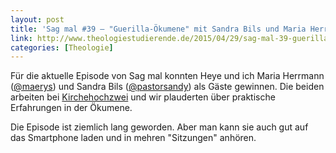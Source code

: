 ```yaml
---
layout: post
title: 'Sag mal #39 – "Guerilla-Ökumene" mit Sandra Bils und Maria Herrmann'
link: http://www.theologiestudierende.de/2015/04/29/sag-mal-39-guerilla-oekumene-mit-sandra-bils-und-maria-herrmann/
categories: [Theologie]
---
```


Für die aktuelle Episode von Sag mal konnten Heye und ich Maria Herrmann ([@maerys](https://twitter.com/maerys)) und Sandra Bils ([@pastorsandy](https://twitter.com/pastorsandy)) als Gäste gewinnen. Die beiden arbeiten bei [Kirchehochzwei](http://www.kirchehochzwei.de/) und wir plauderten über praktische Erfahrungen in der Ökumene.

Die Episode ist ziemlich lang geworden. Aber man kann sie auch gut auf das Smartphone laden und in mehren "Sitzungen" anhören.